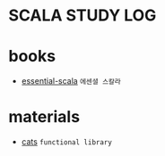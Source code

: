 # SCALA STUDY LOG

# books

- [essential-scala] `에센셜 스칼라`

[essential-scala]: /book/EssentialScala/index.md

# materials

- [cats] `functional library`

[cats]: /book/guides/index.md
